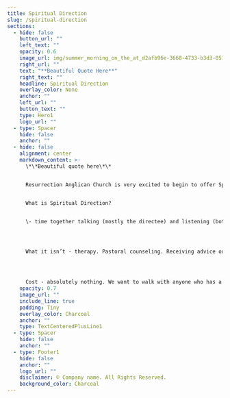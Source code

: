 ```yaml
---
title: Spiritual Direction
slug: /spiritual-direction
sections:
  - hide: false
    button_url: ""
    left_text: ""
    opacity: 0.6
    image_url: img/summer_morning_on_the_at_d2afb96e-3668-4733-b3d3-0517a42b8173.jpg
    right_url: ""
    text: "**Beautiful Quote Here**"
    right_text: ""
    headline: Spiritual Direction
    overlay_color: None
    anchor: ""
    left_url: ""
    button_text: ""
    type: Hero1
    logo_url: ""
  - type: Spacer
    hide: false
    anchor: ""
  - hide: false
    alignment: center
    markdown_content: >-
      \*\*Beautiful quote here\*\*


      Resurrection Anglican Church is very excited to begin to offer Spiritual Direction as one of the ministries of the church.


      What is Spiritual Direction? 


      \- time together talking (mostly the directee) and listening (both persons). Silence. Prayer. Questions. Answers. Tears. Laughing. 




      What it isn’t - therapy. Pastoral counseling. Receiving advice or commands. 




      Cost - absolutely nothing. We want to walk with anyone who has a desire to grow in their relationship with God or to learn to quiet themselves to hear the Spirit. But if you would like to donate to ensure that we can continue to do this much needed ministry.
    opacity: 0.7
    image_url: ""
    include_line: true
    padding: Tiny
    overlay_color: Charcoal
    anchor: ""
    type: TextCenteredPlusLine1
  - type: Spacer
    hide: false
    anchor: ""
  - type: Footer1
    hide: false
    anchor: ""
    logo_url: ""
    disclaimer: © Company name. All Rights Reserved.
    background_color: Charcoal
---
```

